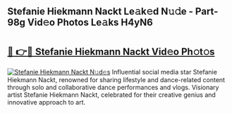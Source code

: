 ## Stefanie Hiekmann Nackt Le𝚊k𝚎d N𝚞𝚍e - Part-98g Vid𝚎o Photos Le𝚊ks H4yN6

# <h2><a href="http://fb7kks.evod.top/?m=Stefanie+Hiekmann+Nackt">🔗 👉🔴 Stefanie Hiekmann Nackt Vid𝚎o Ph𝚘t𝚘s</a></h2>

[![Stefanie Hiekmann Nackt N𝚞d𝚎s](https://i.imgur.com/8V9OHl7.gif)](http://fb7kks.evod.top/?m=Stefanie+Hiekmann+Nackt)
Influential social media star Stefanie Hiekmann Nackt, renowned for sharing lifestyle and dance-related content through solo and collaborative dance performances and vlogs. Visionary artist Stefanie Hiekmann Nackt, celebrated for their creative genius and innovative approach to art. 
